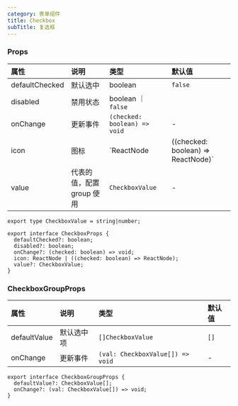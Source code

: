 ```yaml
---
category: 表单组件
title: Checkbox
subTitle: 复选框
---
```


### Props

| 属性 | 说明 | 类型 | 默认值 |
| :-  | :- | :- | :- |
| defaultChecked | 默认选中 | boolean | `false` |
| disabled | 禁用状态 | boolean ｜ `false` |
| onChange | 更新事件 | `(checked: boolean) => void` | - |
| icon | 图标 | `ReactNode | ((checked: boolean) => ReactNode)` | 内置 |
| value | 代表的值，配置 group 使用 | `CheckboxValue` | - |

```tsx
export type CheckboxValue = string|number;

export interface CheckboxProps {
  defaultChecked?: boolean;
  disabled?: boolean;
  onChange?: (checked: boolean) => void;
  icon: ReactNode | ((checked: boolean) => ReactNode);
  value?: CheckboxValue;
}
```

### CheckboxGroupProps

| 属性 | 说明 | 类型 | 默认值 |
| :-  | :- | :- | :- |
| defaultValue | 默认选中项 | `[]CheckboxValue` | `[]` |
| onChange | 更新事件 | `(val: CheckboxValue[]) => void` | - |

```tsx
export interface CheckboxGroupProps {
  defaultValue?: CheckboxValue[];
  onChange?: (val: CheckboxValue[]) => void;
}
```